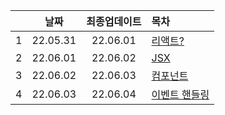 ||날짜|최종업데이트|목차|
|:-:|:--:|:-:|:-|
|1|22.05.31|22.06.01|[리액트?](./basic.md)|
|2|22.06.01|22.06.02|[JSX](./jsx.md)|
|3|22.06.02|22.06.03|[컴포넌트](./component.md)|
|4|22.06.03|22.06.04|[이벤트 핸들링](./)|